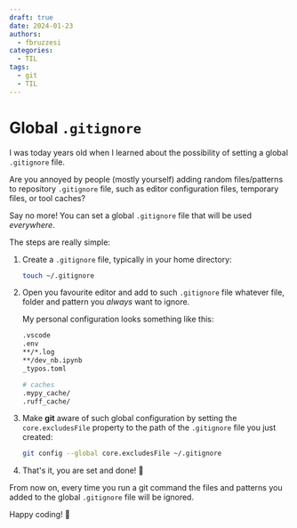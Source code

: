 ```yaml
---
draft: true
date: 2024-01-23
authors:
  - fbruzzesi
categories:
  - TIL
tags:
  - git
  - TIL
---
```


# Global `.gitignore`

I was today years old when I learned about the possibility of setting a global `.gitignore` file.

<!-- more -->

Are you annoyed by people (mostly yourself) adding random files/patterns to repository `.gitignore` file, such as editor configuration files, temporary files, or tool caches?

Say no more! You can set a global `.gitignore` file that will be used _everywhere_.

The steps are really simple:

1. Create a `.gitignore` file, typically in your home directory:
  
    ```bash
    touch ~/.gitignore
    ```

2. Open you favourite editor and add to such `.gitignore` file whatever file, folder and pattern you _always_ want to ignore.
  
    My personal configuration looks something like this:

    ```bash
    .vscode
    .env
    **/*.log
    **/dev_nb.ipynb
    _typos.toml

    # caches
    .mypy_cache/
    .ruff_cache/
    ```

3. Make **git** aware of such global configuration by setting the `core.excludesFile` property to the path of the `.gitignore` file you just created:

    ```bash
    git config --global core.excludesFile ~/.gitignore
    ```

4. That's it, you are set and done! 🎉
  
From now on, every time you run a git command the files and patterns you added to the global `.gitignore` file will be ignored.

Happy coding! 🚀

